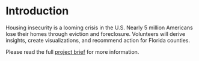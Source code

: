 # Introduction
Housing insecurity is a looming crisis in the U.S. Nearly 5 million Americans lose their homes through eviction and foreclosure. Volunteers will derive insights, create visualizations, and recommend action for Florida counties.

Please read the full [project brief](https://docs.google.com/document/d/1ovSvMK39wO6NXqCrH0chQL7aRHR6Lr0vQIzXhmUEBFk/edit#) for more information.
